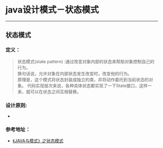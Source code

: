 # java设计模式－状态模式

---

## 状态模式

### 定义：

> 状态模式(state pattern) :通过改变对象内部的状态来帮助对象控制自己的行为。    
换句话说，允许对象在内部状态发生改变时，改变他的行为。    
原理是，这个模式将状态封装成独立的类，并将动作委托到当前状态的对象。
代码实现层次来说，各种具体状态都实现了一下State接口，这样一来，就可以在状态之间互相替换。

### 设计原则:

- 
  

### 参考地址：

- [《JAVA与模式》之状态模式](http://www.cnblogs.com/java-my-life/archive/2012/06/08/2538146.html)